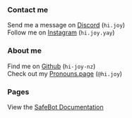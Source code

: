 <link href="style.css" rel="stylesheet">
<link rel="shortcut icon" type="image/x-icon" href="SafeBot/icon.ico">

### **Contact me**
Send me a message on [Discord](https://discord.com/users/524064761525305344) (`hi.joy`) <br>
Follow me on [Instagram](https://www.instagram.com/hi.joy.yay/) (`hi.joy.yay`)

### **About me**
Find me on [Github](https://github.com/hi-joy-nz) (`hi-joy-nz`) <br>
Check out my [Pronouns.page](https://en.pronouns.page/@hi.joy) (`@hi.joy`)


### **Pages**
View the [SafeBot Documentation](https://hi-joy-nz.github.io/SafeBot/Docs)